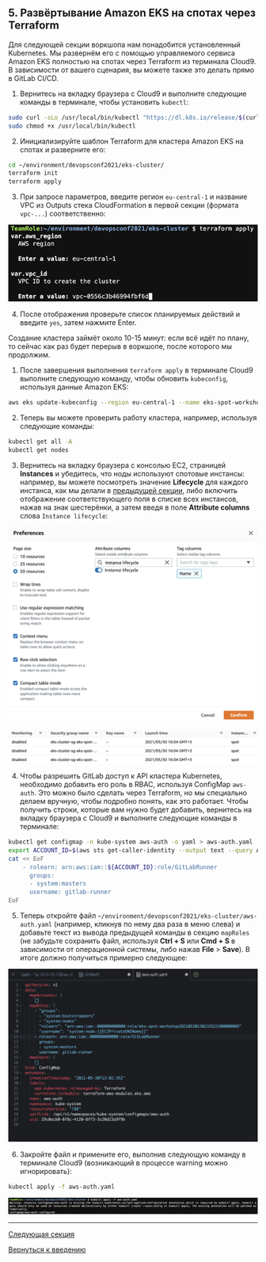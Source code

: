 ## 5. Развёртывание Amazon EKS на спотах через Terraform

Для следующей секции воркшопа нам понадобится установленный Kubernetes. Мы развернём его с помощью управляемого сервиса Amazon EKS полностью на спотах через Terraform из терминала Cloud9. В зависимости от вашего сценария, вы можете также это делать прямо в GitLab CI/CD.

1. Вернитесь на вкладку браузера с Cloud9 и выполните следующие команды в терминале, чтобы установить `kubectl`:

```bash
sudo curl -sLo /usr/local/bin/kubectl "https://dl.k8s.io/release/$(curl -L -s https://dl.k8s.io/release/stable.txt)/bin/linux/amd64/kubectl"
sudo chmod +x /usr/local/bin/kubectl
```

2. Инициализируйте шаблон Terraform для кластера Amazon EKS на спотах и разверните его:

```bash
cd ~/environment/devopsconf2021/eks-cluster/
terraform init
terraform apply
```

3. При запросе параметров, введите регион `eu-central-1` и название VPC из Outputs стека CloudFormation в первой секции (формата `vpc-...`) соответственно:

![Скриншот Cloud9](./images/Cloud9-TerraformVars.png)

4. После отображения проверьте список планируемых действий и введите `yes`, затем нажмите Enter.

Создание кластера займёт около 10-15 минут: если всё идёт по плану, то сейчас как раз будет перерыв в воркшопе, после которого мы продолжим.

1. После завершения выполнения `terraform apply` в терминале Cloud9 выполните следующую команду, чтобы обновить `kubeconfig`, используя данные Amazon EKS:

```bash
aws eks update-kubeconfig --region eu-central-1 --name eks-spot-workshop
```

2. Теперь вы можете проверить работу кластера, например, используя следующие команды:

```bash
kubectl get all -A
kubectl get nodes
```

3. Вернитесь на вкладку браузера с консолью EC2, страницей **Instances** и убедитесь, что ноды используют спотовые инстансы: например, вы можете посмотреть значение **Lifecycle** для каждого инстанса, как мы делали в [предыдущей секции](Section4.md), либо включить отображение соответствующего поля в списке всех инстансов, нажав на знак шестерёнки, а затем введя в поле **Attribute columns** слова `Instance lifecycle`:

![Скриншот консоли AWS](./images/AWSConsole-EC2Preferences.png)

![Скриншот консоли AWS](./images/AWSConsole-EKSNodes.png)

4. Чтобы разрешить GitLab доступ к API кластера Kubernetes, необходимо добавить его роль в RBAC, используя ConfigMap `aws-auth`. Это можно было сделать через Terraform, но мы специально делаем вручную, чтобы подробно понять, как это работает. Чтобы получить строки, которые вам нужно будет добавить, вернитесь на вкладку браузера с Cloud9 и выполните следующие команды в терминале:

```bash
kubectl get configmap -n kube-system aws-auth -o yaml > aws-auth.yaml
export ACCOUNT_ID=$(aws sts get-caller-identity --output text --query Account)
cat << EoF
    - rolearn: arn:aws:iam::${ACCOUNT_ID}:role/GitLabRunner
      groups:
      - system:masters
      username: gitlab-runner
EoF
```

5. Теперь откройте файл `~/environment/devopsconf2021/eks-cluster/aws-auth.yaml` (например, кликнув по нему два раза в меню слева) и добавьте текст из вывода предыдущей команды в секцию `mapRoles` (не забудьте сохранить файл, используя **Ctrl + S** или **Cmd + S** в зависимости от операционной системы, либо нажав **File** > **Save**). В итоге должно получиться примерно следующее:

![Скриншот Cloud9](./images/Cloud9-EKSAwsAuth.png)

6. Закройте файл и примените его, выполнив следующую команду в терминале Cloud9 (возникающий в процессе warning можно игнорировать):

```bash
kubectl apply -f aws-auth.yaml
```

![Скриншот Cloud9](./images/Cloud9-ApplyAwsAuth.png)

---

[Следующая секция](Section6.md)

[Вернуться к введению](../README.md)